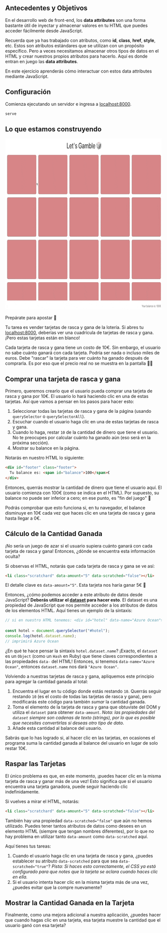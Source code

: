 ## Antecedentes y Objetivos

En el desarrollo web de front-end, los **data attributes** son una forma bastante útil de inyectar y almacenar valores en tu HTML que puedes acceder fácilmente desde JavaScript.

Recuerda que ya has trabajado con atributos, como **id**, **class**, **href**, **style**, etc. Estos son atributos estándares que se utilizan con un propósito específico. Pero a veces necesitamos almacenar otros tipos de datos en el HTML y crear nuestros propios atributos para hacerlo. Aquí es donde entran en juego las **data attributes**.

En este ejercicio aprenderás cómo interactuar con estos data attributes mediante JavaScript.

## Configuración

Comienza ejecutando un servidor e ingresa a [localhost:8000](http://localhost:8000).

```bash
serve
```

## Lo que estamos construyendo

<img src="https://raw.githubusercontent.com/lewagon/fullstack-images/master/frontend/scratchcards.gif"  width="800" height="552">

Prepárate para apostar 🎲

Tu tarea es vender tarjetas de rasca y gana de la lotería. Si abres tu [localhost:8000](http://localhost:8000), deberías ver una cuadrícula de tarjetas de rasca y gana. ¡Pero estas tarjetas están en blanco!

Cada tarjeta de rasca y gana tiene un costo de 10€. Sin embargo, el usuario no sabe cuánto ganará con cada tarjeta. Podría ser nada o incluso miles de euros. Debe "rascar" la tarjeta para ver cuánto ha ganado después de comprarla. Es por eso que el precio real no se muestra en la pantalla 😶‍🌫️

## Comprar una tarjeta de rasca y gana

Primero, queremos crearlo que el usuario pueda comprar una tarjeta de rasca y gana por 10€. El usuario lo hará haciendo clic en una de estas tarjetas. Así que vamos a pensar en los pasos para hacer esto:

1. Seleccionar todas las tarjetas de rasca y gana de la página (usando `querySelector` o `querySelectorAll`).
2. Escuchar cuando el usuario haga clic en una de estas tarjetas de rasca y gana.
3. Cuando lo haga, restar `10` de la cantidad de dinero que tiene el usuario. No te preocupes por calcular cuánto ha ganado aún (eso será en la próxima sección).
4. Mostrar su balance en la página.

Notarás en nuestro HTML lo siguiente:

```html
<div id="footer" class="footer">
  Tu balance es: <span id="balance">100</span>€
</div>
```

Entonces, querrás mostrar la cantidad de dinero que tiene el usuario aquí. El usuario comienza con 100€ (como se indica en el HTML). Por supuesto, su balance no puede ser inferior a cero; en ese punto, es "fin del juego" 👾

Podrás comprobar que esto funciona si, en tu navegador, el balance disminuye en 10€ cada vez que haces clic en una tarjeta de rasca y gana hasta llegar a 0€.

## Cálculo de la Cantidad Ganada

¡No sería un juego de azar si el usuario supiera cuánto ganará con cada tarjeta de rasca y gana! Entonces, ¿dónde se encuentra esta información oculta?

Si observas el HTML, notarás que cada tarjeta de rasca y gana se ve así:

```html
<li class="scratchard" data-amount="5" data-scratched="false"></li>
```

El detalle clave es `data-amount="5"`. Esta tarjeta nos haría ganar 5€ 🎉

Entonces, ¿cómo podemos acceder a este atributo de datos desde JavaScript? **Deberás utilizar el [dataset](https://developer.mozilla.org/en-US/docs/Web/API/HTMLElement/dataset) para hacer esto**. El dataset es una propiedad de JavaScript que nos permite acceder a los atributos de datos de los elementos HTML. Aquí tienes un ejemplo de la sintaxis:

```javascript
// si en nuestro HTML tenemos: <div id="hotel" data-name="Azure Ocean"></div>

const hotel = document.querySelector("#hotel");
console.log(hotel.dataset.name);
// imprimirá Azure Ocean
```

¿En qué te hace pensar la sintaxis `hotel.dataset.name`? ¡Exacto, el `dataset` es un `Object` (como un `Hash` en Ruby) que tiene claves correspondientes a las propiedades `data-` del HTML! Entonces, si tenemos `data-name="Azure Ocean"`, entonces `dataset.name` nos dará `"Azure Ocean"`.

Volviendo a nuestras tarjetas de rasca y gana, apliquemos este principio para agregar la cantidad ganada al total:

1. Encuentra el lugar en tu código donde estás restando `10`. Querrás seguir restando `10` (es el costo de todas las tarjetas de rasca y gana), pero modificarás este código para también _sumar_ la cantidad ganada.
2. Toma el elemento de la tarjeta de rasca y gana que obtuviste del DOM y utiliza el `dataset` para obtener `data-amount`. _Nota: las propiedades del `dataset` siempre son cadenas de texto (strings), por lo que es posible que necesites convertirlas si deseas otro tipo de dato._
3. Añade esta cantidad al balance del usuario.

Sabrás que lo has logrado si, al hacer clic en las tarjetas, en ocasiones el programa suma la cantidad ganada al balance del usuario en lugar de solo restar 10€.

## Raspar las Tarjetas

El único problema es que, en este momento, ¡puedes hacer clic en la misma tarjeta de rasca y ganar más de una vez! Esto significa que si el usuario encuentra una tarjeta ganadora, puede seguir haciendo clic indefinidamente.

Si vuelves a mirar el HTML, notarás:

```html
<li class="scratchard" data-amount="5" data-scratched="false"></li>
```

También hay una propiedad `data-scratched="false"` que aún no hemos utilizado. Puedes tener tantos atributos de datos como desees en un elemento HTML (siempre que tengan nombres diferentes), por lo que no hay problema en utilizar tanto `data-amount` como `data-scratched` aquí.

Aquí tienes tus tareas:

1. Cuando el usuario haga clic en una tarjeta de rasca y gana, ¿puedes establecer su atributo `data-scratched` para que sea `data-scratched="true"`? _Pista: Si haces esto correctamente, el CSS ya está configurado para que notes que la tarjeta se aclara cuando haces clic en ella._
2. Si el usuario intenta hacer clic en la misma tarjeta más de una vez, ¿puedes evitar que la compre nuevamente?

## Mostrar la Cantidad Ganada en la Tarjeta

Finalmente, como una mejora adicional a nuestra aplicación, ¿puedes hacer que cuando hagas clic en una tarjeta, esa tarjeta muestre la cantidad que el usuario ganó con esa tarjeta?
